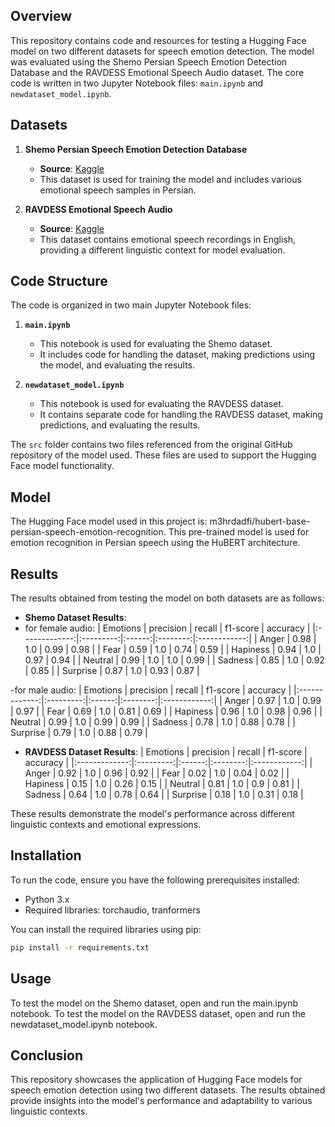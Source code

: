## Overview

This repository contains code and resources for testing a Hugging Face model on two different datasets for speech emotion detection. The model was evaluated using the Shemo Persian Speech Emotion Detection Database and the RAVDESS Emotional Speech Audio dataset. The core code is written in two Jupyter Notebook files: `main.ipynb` and `newdataset_model.ipynb`.

## Datasets

1. **Shemo Persian Speech Emotion Detection Database**  
   - **Source**: [Kaggle](https://www.kaggle.com/datasets/mansourehk/shemo-persian-speech-emotion-detection-database/data)  
   - This dataset is used for training the model and includes various emotional speech samples in Persian.

2. **RAVDESS Emotional Speech Audio**  
   - **Source**: [Kaggle](https://www.kaggle.com/datasets/uwrfkaggler/ravdess-emotional-speech-audio)  
   - This dataset contains emotional speech recordings in English, providing a different linguistic context for model evaluation.

## Code Structure

The code is organized in two main Jupyter Notebook files:

1. **`main.ipynb`**  
   - This notebook is used for evaluating the Shemo dataset.
   - It includes code for handling the dataset, making predictions using the model, and evaluating the results.

2. **`newdataset_model.ipynb`**  
   - This notebook is used for evaluating the RAVDESS dataset.
   - It contains separate code for handling the RAVDESS dataset, making predictions, and evaluating the results.

The `src` folder contains two files referenced from the original GitHub repository of the model used. These files are used to support the Hugging Face model functionality.

## Model
The Hugging Face model used in this project is: m3hrdadfi/hubert-base-persian-speech-emotion-recognition. This pre-trained model is used for emotion recognition in Persian speech using the HuBERT architecture.

## Results

The results obtained from testing the model on both datasets are as follows:

- **Shemo Dataset Results**:
- for female audio: 
|    Emotions   | precision | recall | f1-score | accuracy     |
|:-------------:|:---------:|:------:|:--------:|:------------:|
|   Anger       |   0.98    |   1.0  |   0.99   |     0.98     |
|   Fear        |   0.59    |   1.0  |   0.74   |     0.59     |
|   Hapiness    |   0.94    |   1.0  |   0.97   |     0.94     |
|   Neutral     |   0.99    |   1.0  |   1.0    |     0.99     |
|   Sadness     |   0.85    |   1.0  |   0.92   |     0.85     |
|   Surprise    |   0.87    |   1.0  |   0.93   |     0.87     |

-for male audio:
|    Emotions   | precision | recall | f1-score | accuracy     |
|:-------------:|:---------:|:------:|:--------:|:------------:|
|   Anger       |   0.97    |   1.0  |   0.99   |     0.97     |
|   Fear        |   0.69    |   1.0  |   0.81   |     0.69     |
|   Hapiness    |   0.96    |   1.0  |   0.98   |     0.96     |
|   Neutral     |   0.99    |   1.0  |   0.99   |     0.99     |
|   Sadness     |   0.78    |   1.0  |   0.88   |     0.78     |
|   Surprise    |   0.79    |   1.0  |   0.88   |     0.79     |
  
- **RAVDESS Dataset Results**:
|    Emotions   | precision | recall | f1-score | accuracy     |
|:-------------:|:---------:|:------:|:--------:|:------------:|
|   Anger       |   0.92    |   1.0  |   0.96   |     0.92     |
|   Fear        |   0.02    |   1.0  |   0.04   |     0.02     |
|   Hapiness    |   0.15    |   1.0  |   0.26   |     0.15     |
|   Neutral     |   0.81    |   1.0  |   0.9    |     0.81     |
|   Sadness     |   0.64    |   1.0  |   0.78   |     0.64     |
|   Surprise    |   0.18    |   1.0  |   0.31   |     0.18     |

These results demonstrate the model's performance across different linguistic contexts and emotional expressions.

## Installation

To run the code, ensure you have the following prerequisites installed:

- Python 3.x
- Required libraries: torchaudio, tranformers

You can install the required libraries using pip:

```bash
pip install -r requirements.txt
```
## Usage
To test the model on the Shemo dataset, open and run the main.ipynb notebook.
To test the model on the RAVDESS dataset, open and run the newdataset_model.ipynb notebook.

## Conclusion
This repository showcases the application of Hugging Face models for speech emotion detection using two different datasets. The results obtained provide insights into the model's performance and adaptability to various linguistic contexts.

